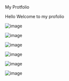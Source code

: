 My Protfolio

Hello Welcome to my profolio

![image](https://github.com/bhandarimanoj612/ManojBhandariPortfolio/assets/105379940/b31901b7-4b27-4c85-82f9-f6d6bc2fbd99)


![image](https://github.com/bhandarimanoj612/ManojBhandariPortfolio/assets/105379940/5fa596ae-5aa4-4a42-834c-6271d6e5be27)


![image](https://github.com/bhandarimanoj612/ManojBhandariPortfolio/assets/105379940/dc3a1168-9638-40f5-b9cc-97cf12131903)


![image](https://github.com/bhandarimanoj612/ManojBhandariPortfolio/assets/105379940/a68d6052-3be6-423d-bddf-fa7703afaa14)


![image](https://github.com/bhandarimanoj612/ManojBhandariPortfolio/assets/105379940/eb0cfb85-595b-4f53-bb71-4c18e92fd86e)

![image](https://github.com/bhandarimanoj612/ManojBhandariPortfolio/assets/105379940/126f5c7a-2820-4def-9ba9-4460037bbbbd)


